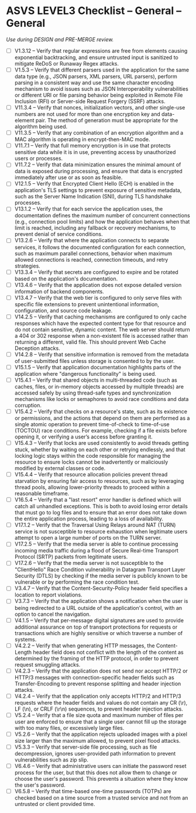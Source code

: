 # ASVS LEVEL3 Checklist – General – General

_Use during DESIGN and PRE-MERGE review._

- [ ] V1.3.12 – Verify that regular expressions are free from elements causing exponential backtracking, and ensure untrusted input is sanitized to mitigate ReDoS or Runaway Regex attacks.
- [ ] V1.5.3 – Verify that different parsers used in the application for the same data type (e.g., JSON parsers, XML parsers, URL parsers), perform parsing in a consistent way and use the same character encoding mechanism to avoid issues such as JSON Interoperability vulnerabilities or different URI or file parsing behavior being exploited in Remote File Inclusion (RFI) or Server-side Request Forgery (SSRF) attacks.
- [ ] V11.3.4 – Verify that nonces, initialization vectors, and other single-use numbers are not used for more than one encryption key and data-element pair. The method of generation must be appropriate for the algorithm being used.
- [ ] V11.3.5 – Verify that any combination of an encryption algorithm and a MAC algorithm is operating in encrypt-then-MAC mode.
- [ ] V11.7.1 – Verify that full memory encryption is in use that protects sensitive data while it is in use, preventing access by unauthorized users or processes.
- [ ] V11.7.2 – Verify that data minimization ensures the minimal amount of data is exposed during processing, and ensure that data is encrypted immediately after use or as soon as feasible.
- [ ] V12.1.5 – Verify that Encrypted Client Hello (ECH) is enabled in the application's TLS settings to prevent exposure of sensitive metadata, such as the Server Name Indication (SNI), during TLS handshake processes.
- [ ] V13.1.2 – Verify that for each service the application uses, the documentation defines the maximum number of concurrent connections (e.g., connection pool limits) and how the application behaves when that limit is reached, including any fallback or recovery mechanisms, to prevent denial of service conditions.
- [ ] V13.2.6 – Verify that where the application connects to separate services, it follows the documented configuration for each connection, such as maximum parallel connections, behavior when maximum allowed connections is reached, connection timeouts, and retry strategies.
- [ ] V13.3.4 – Verify that secrets are configured to expire and be rotated based on the application's documentation.
- [ ] V13.4.6 – Verify that the application does not expose detailed version information of backend components.
- [ ] V13.4.7 – Verify that the web tier is configured to only serve files with specific file extensions to prevent unintentional information, configuration, and source code leakage.
- [ ] V14.2.5 – Verify that caching mechanisms are configured to only cache responses which have the expected content type for that resource and do not contain sensitive, dynamic content. The web server should return a 404 or 302 response when a non-existent file is accessed rather than returning a different, valid file. This should prevent Web Cache Deception attacks.
- [ ] V14.2.8 – Verify that sensitive information is removed from the metadata of user-submitted files unless storage is consented to by the user.
- [ ] V15.1.5 – Verify that application documentation highlights parts of the application where "dangerous functionality" is being used.
- [ ] V15.4.1 – Verify that shared objects in multi-threaded code (such as caches, files, or in-memory objects accessed by multiple threads) are accessed safely by using thread-safe types and synchronization mechanisms like locks or semaphores to avoid race conditions and data corruption.
- [ ] V15.4.2 – Verify that checks on a resource's state, such as its existence or permissions, and the actions that depend on them are performed as a single atomic operation to prevent time-of-check to time-of-use (TOCTOU) race conditions. For example, checking if a file exists before opening it, or verifying a user’s access before granting it.
- [ ] V15.4.3 – Verify that locks are used consistently to avoid threads getting stuck, whether by waiting on each other or retrying endlessly, and that locking logic stays within the code responsible for managing the resource to ensure locks cannot be inadvertently or maliciously modified by external classes or code.
- [ ] V15.4.4 – Verify that resource allocation policies prevent thread starvation by ensuring fair access to resources, such as by leveraging thread pools, allowing lower-priority threads to proceed within a reasonable timeframe.
- [ ] V16.5.4 – Verify that a "last resort" error handler is defined which will catch all unhandled exceptions. This is both to avoid losing error details that must go to log files and to ensure that an error does not take down the entire application process, leading to a loss of availability.
- [ ] V17.1.2 – Verify that the Traversal Using Relays around NAT (TURN) service is not susceptible to resource exhaustion when legitimate users attempt to open a large number of ports on the TURN server.
- [ ] V17.2.5 – Verify that the media server is able to continue processing incoming media traffic during a flood of Secure Real-time Transport Protocol (SRTP) packets from legitimate users.
- [ ] V17.2.6 – Verify that the media server is not susceptible to the "ClientHello" Race Condition vulnerability in Datagram Transport Layer Security (DTLS) by checking if the media server is publicly known to be vulnerable or by performing the race condition test.
- [ ] V3.4.7 – Verify that the Content-Security-Policy header field specifies a location to report violations.
- [ ] V3.7.3 – Verify that the application shows a notification when the user is being redirected to a URL outside of the application's control, with an option to cancel the navigation.
- [ ] V4.1.5 – Verify that per-message digital signatures are used to provide additional assurance on top of transport protections for requests or transactions which are highly sensitive or which traverse a number of systems.
- [ ] V4.2.2 – Verify that when generating HTTP messages, the Content-Length header field does not conflict with the length of the content as determined by the framing of the HTTP protocol, in order to prevent request smuggling attacks.
- [ ] V4.2.3 – Verify that the application does not send nor accept HTTP/2 or HTTP/3 messages with connection-specific header fields such as Transfer-Encoding to prevent response splitting and header injection attacks.
- [ ] V4.2.4 – Verify that the application only accepts HTTP/2 and HTTP/3 requests where the header fields and values do not contain any CR (\r), LF (\n), or CRLF (\r\n) sequences, to prevent header injection attacks.
- [ ] V5.2.4 – Verify that a file size quota and maximum number of files per user are enforced to ensure that a single user cannot fill up the storage with too many files, or excessively large files.
- [ ] V5.2.6 – Verify that the application rejects uploaded images with a pixel size larger than the maximum allowed, to prevent pixel flood attacks.
- [ ] V5.3.3 – Verify that server-side file processing, such as file decompression, ignores user-provided path information to prevent vulnerabilities such as zip slip.
- [ ] V6.4.6 – Verify that administrative users can initiate the password reset process for the user, but that this does not allow them to change or choose the user's password. This prevents a situation where they know the user's password.
- [ ] V6.5.8 – Verify that time-based one-time passwords (TOTPs) are checked based on a time source from a trusted service and not from an untrusted or client provided time.
